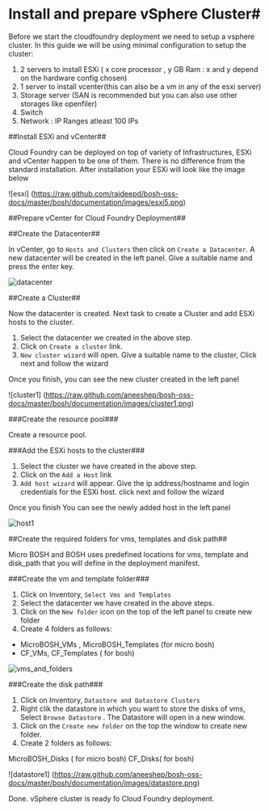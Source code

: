 # Install and prepare vSphere Cluster#

Before we start the cloudfoundry deployment we need to setup a vsphere cluster. In this guide we will be using minimal configuration to setup the cluster:

1. 2 servers to install ESXi ( x core processor , y GB Ram : x and y depend on the hardware config chosen)
2. 1 server to install vcenter(this can also be a vm in any of the esxi server)
3. Storage server (SAN is recommended but you can also use other storages like openfiler)
4. Switch 
5. Network : IP Ranges atleast 100 IPs

##Install ESXi and vCenter##

Cloud Foundry can be deployed on top of variety of Infrastructures, ESXi and vCenter happen to be one of them. 
There is no difference from the standard installation. After installation your ESXi will look like the image below

![esxi] (https://raw.github.com/rajdeepd/bosh-oss-docs/master/bosh/documentation/images/esxi5.png)

##Prepare vCenter for Cloud Foundry Deployment##


##Create the Datacenter##

In vCenter, go to `Hosts and Clusters` then click on `Create a Datacenter`. A new datacenter will be created in the left panel. Give a suitable name and press the enter key. 

![datacenter](https://raw.github.com/aneeshep/bosh-oss-docs/master/bosh/documentation/images/datacenter.png)

##Create a Cluster##

Now the datacenter is created. Next task to create a Cluster and add ESXi hosts to the cluster.

1. Select the datacenter we created in the above step.
2. Click on `Create a cluster` link.
3. `New cluster wizard` will open. Give a suitable name to the cluster, Click next and follow the wizard

Once you finish, you can see the new cluster created in the left panel

![cluster1] (https://raw.github.com/aneeshep/bosh-oss-docs/master/bosh/documentation/images/cluster1.png)


###Create the resource pool###

Create a resource pool.

###Add the ESXi hosts to the cluster###

1. Select the cluster we have created in the above step.
2. Click on the `Add a Host` link
3. `Add host wizard` will appear. Give the ip address/hostname and login credentials for the ESXi host. click next and follow the wizard

Once you finish You can see the newly added host in the left panel

![host1](https://raw.github.com/aneeshep/bosh-oss-docs/master/bosh/documentation/images/add_host.png)




##Create the required folders for vms, templates and disk path##

Micro BOSH and BOSH uses predefined locations for vms, template and disk_path that you will define in the deployment manifest.

###Create the vm and template folder###

 1. Click on Inventory, `Select Vms and Templates`
 2. Select the datacenter we have created in the above steps.
 3. Click on the `New folder` icon on the top of the left panel to create new folder
 4. Create 4 folders as follows:

   + MicroBOSH\_VMs , MicroBOSH\_Templates (for micro bosh)
   + CF\_VMs, CF\_Templates ( for bosh)

![vms_and_folders](https://raw.github.com/aneeshep/bosh-oss-docs/master/bosh/documentation/images/vms_templates.png)

###Create the disk path###

1. Click on Inventory, `Datastore and Datastore Clusters`
2. Right clik the datastore in which you want to store the disks of vms, Select `Browse Datastore` . The Datastore will open in a new window.
3. Click on the `Create new folder` on the top the window to create new folder.
4. Create 2 folders as follows:



MicroBOSH\_Disks ( for micro bosh)
CF\_Disks( for bosh)

![datastore1] (https://raw.github.com/aneeshep/bosh-oss-docs/master/bosh/documentation/images/datastore.png)


Done. vSphere cluster is ready fo Cloud Foundry deployment.



